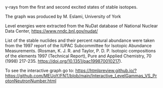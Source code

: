 γ-rays from the first and second excited states of stable isotopes.

The graph was produced by M. Eslami, University of York

Level energies were extracted from the NuDat database of National Nuclear Data Center, https://www.nndc.bnl.gov/nudat/

List of the stable nuclides and their percent natural abundance were taken from the 1997 report of the IUPAC Subcommittee for Isotopic Abundance Measurements.
(Rosman, K. J. R. and Taylor, P. D. P. Isotopic compositions of the elements 1997 (Technical Report), Pure and Applied Chemistry, 70 (1998) 217-235. https://doi.org/10.1351/pac199870010217).

To see the interactive graph go to:
https://htmlpreview.github.io/?https://github.com/MEUoY/FNT/blob/main/Interactive_LevelGammas_VS_ProtonNeutronNumber.html
